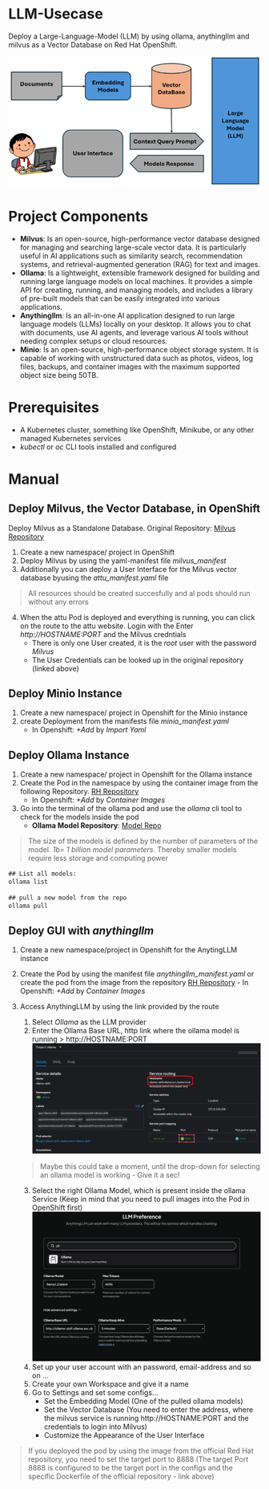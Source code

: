 # LLM-Usecase
Deploy a Large-Language-Model (LLM) by using ollama, anythingllm and milvus as a Vector Database on Red Hat OpenShift. 

![alt text](image.png)

# Project Components

- **Milvus**: Is an open-source, high-performance vector database designed for managing and searching large-scale vector data. It is particularly useful in AI applications such as similarity search, recommendation systems, and retrieval-augmented generation (RAG) for text and images. 
- **Ollama**: Is a lightweight, extensible framework designed for building and running large language models on local machines. It provides a simple API for creating, running, and managing models, and includes a library of pre-built models that can be easily integrated into various applications. 
- **Anythingllm**: Is an all-in-one AI application designed to run large language models (LLMs) locally on your desktop. It allows you to chat with documents, use AI agents, and leverage various AI tools without needing complex setups or cloud resources. 
- **Minio**: Is an open-source, high-performance object storage system. It is capable of working with unstructured data such as photos, videos, log files, backups, and container images with the maximum supported object size being 50TB. 

# Prerequisites
- A Kubernetes cluster, something like OpenShift, Minikube, or any other managed Kubernetes services
- *kubectl* or *oc* CLI tools installed and configured

# Manual 

## Deploy Milvus, the Vector Database, in OpenShift

Deploy Milvus as a Standalone Database. 
Original Repository: [Milvus Repository](https://github.com/rh-aiservices-bu/llm-on-openshift/tree/main/vector-databases/milvus)

1. Create a new namespace/ project in OpenShift
2. Deploy Milvus by using the yaml-manifest file *milvus_manifest*
3. Additionally you can deploy a User Interface for the Milvus vector database byusing the *attu_manifest.yaml* file

> All resources should be created succesfully and al pods should run without any errors

4. When the attu Pod is deployed and everything is running, you can click on the route to the attu website. Login with the Enter *http://HOSTNAME:PORT* and the Milvus credntials 
    - There is only one User created, it is the *root* user with the password *Milvus* 
    - The User Credentials can be looked up in the original repository (linked above)

## Deploy Minio Instance

1. Create a new namespace/ project in Openshift for the Minio instance
2. create Deployment from the manifests file *minio_manifest.yaml*
    - In Openshift: *+Add* by *Import Yaml*

## Deploy Ollama Instance

1. Create a new namespace/ project in Openshift for the Ollama instance
2. Create the Pod in the namespace by using the container image from the following Repository. [RH Repository](quay.io/rh-aiservices-bu/ollama-ubi9) 
    - In Openshift: *+Add* by *Container Images* 
3. Go into the terminal of the ollama pod and use the *ollama* cli tool to check for the models inside the pod 
    - **Ollama Model Repository**: [Model Repo](https://ollama.com/search) 

> The size of the models is defined by the number of parameters of the model. *1b= 1 billion model parameters*. Thereby smaller models require less storage and computing power

```
## List all models:
ollama list

## pull a new model from the repo
ollama pull
```

## Deploy GUI with *anythingllm*

1. Create a new namespace/project in Openshift for the AnytingLLM instance
2. Create the Pod by using the manifest file *anythingllm_manifest.yaml* or create the pod from the image from the repository [RH Repository](https://quay.io/repository/rh-aiservices-bu/anythingllm-workbench?tab=tags&tag=1.7.5)
    	- In Openshift: *+Add* by *Container Images*

3. Access AnythingLLM by using the link provided by the route
    1. Select *Ollama* as the LLM provider
    2. Enter the Ollama Base URL, http link where the ollama model is running > http://HOSTNAME:PORT
    ![Ollama Base URL](ollama_svc.png)

    > Maybe this could take a moment, until the drop-down for selecting an ollama model is working - Give it a sec! 

    3. Select the right Ollama Model, which is present inside the ollama Service (Keep in mind that you need to pull images into the Pod in OpenShift first)
    ![anythingllm](anythingllm.png)
    4. Set up your user account with an password, email-address and so on ...
    5. Create your own Workspace and give it a name
    6. Go to Settings and set some configs...
        - Set the Embedding Model (One of the pulled ollama models)
        - Set the Vector Database (You need to enter the address, where the milvus service is running http://HOSTNAME:PORT and the credentials to login into Milvus)
        - Customize the Appearance of the User Interface

> If you deployed the pod by using the image from the official Red Hat repository, you need to set the target port to 8888 (The target Port 8888 is configured to be the target port in the configs and the specific Dockerfile of the official repository - link above) 




